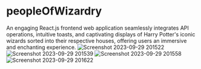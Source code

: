 # peopleOfWizardry
An engaging React.js frontend web application seamlessly integrates API operations, intuitive toasts, and captivating displays of Harry Potter's iconic wizards sorted into their respective houses, offering users an immersive and enchanting experience.
![Screenshot 2023-09-29 201522](https://github.com/vivekdevre/peopleOfWizardry/assets/73034031/38cfed46-1157-4eb4-811c-254ebd458969)
![Screenshot 2023-09-29 201539](https://github.com/vivekdevre/peopleOfWizardry/assets/73034031/4b3b798e-7c60-4cd1-8f66-078980c9c718)
![Screenshot 2023-09-29 201558](https://github.com/vivekdevre/peopleOfWizardry/assets/73034031/95c14b0b-00cc-490a-aeae-a53442ebde28)
![Screenshot 2023-09-29 201622](https://github.com/vivekdevre/peopleOfWizardry/assets/73034031/b788091f-9511-4cbd-9ac6-f0903d1bc711)
